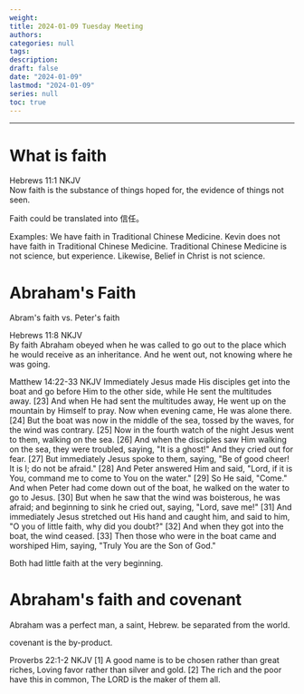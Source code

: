 ```yaml
---
weight: 
title: 2024-01-09 Tuesday Meeting
authors:
categories: null
tags:
description: 
draft: false
date: "2024-01-09"
lastmod: "2024-01-09"
series: null
toc: true
---
```


<!--more-->
---

# What is faith

Hebrews 11:1 NKJV  
Now faith is the substance of things hoped for, the evidence of things not seen.




Faith could be translated into 信任。 

Examples: We have faith in Traditional Chinese Medicine.  Kevin does not have faith in Traditional Chinese Medicine.  Traditional Chinese Medicine is not science, but experience.  Likewise, Belief in Christ is not science.



# Abraham's Faith

Abram's faith vs. Peter's faith  

Hebrews 11:8 NKJV  
By faith Abraham obeyed when he was called to go out to the place which he would receive as an inheritance. And he went out, not knowing where he was going.


Matthew 14:22-33 NKJV
Immediately Jesus made His disciples get into the boat and go before Him to the other side, while He sent the multitudes away. [23] And when He had sent the multitudes away, He went up on the mountain by Himself to pray. Now when evening came, He was alone there. [24] But the boat was now in the middle of the sea, tossed by the waves, for the wind was contrary. [25] Now in the fourth watch of the night Jesus went to them, walking on the sea. [26] And when the disciples saw Him walking on the sea, they were troubled, saying, "It is a ghost!" And they cried out for fear. [27] But immediately Jesus spoke to them, saying, "Be of good cheer! It is I; do not be afraid." [28] And Peter answered Him and said, "Lord, if it is You, command me to come to You on the water." [29] So He said, "Come." And when Peter had come down out of the boat, he walked on the water to go to Jesus. [30] But when he saw that the wind was boisterous, he was afraid; and beginning to sink he cried out, saying, "Lord, save me!" [31] And immediately Jesus stretched out His hand and caught him, and said to him, "O you of little faith, why did you doubt?" [32] And when they got into the boat, the wind ceased. [33] Then those who were in the boat came and worshiped Him, saying, "Truly You are the Son of God."

Both had little faith at the very beginning.

# Abraham's faith and covenant

Abraham was a perfect man, a saint, Hebrew. be separated from the world.

covenant is the by-product.

Proverbs 22:1-2 NKJV
[1] A good name is to be chosen rather than great riches, Loving favor rather than silver and gold. 
[2] The rich and the poor have this in common, The LORD is the maker of them all.

